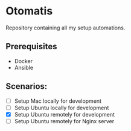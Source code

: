 # Otomatis

Repository containing all my setup automations.

## Prerequisites

* Docker
* Ansible

## Scenarios:
* [ ] Setup Mac locally for development
* [ ] Setup Ubuntu locally for development
* [x] Setup Ubuntu remotely for development
* [ ] Setup Ubuntu remotely for Nginx server
